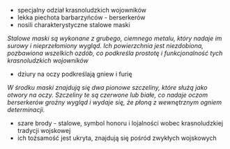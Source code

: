* specjalny odział krasnoludzkich wojowników
* lekka piechota barbarzyńców - berserkerów
* nosili charakterystyczne stalowe maski 

*Stalowe maski są wykonane z grubego, ciemnego metalu, który nadaje im surowy i nieprzełomiony wygląd. Ich powierzchnia jest niezdobiona, pozbawiona wszelkich ozdób, co podkreśla prostotę i funkcjonalność tych krasnoludzkich wojowników*

* dziury na oczy podkreślają gniew i furię

*W środku maski znajdują się dwa pionowe szczeliny, które służą jako otwory na oczy. Szczeliny te są czerwone lub białe, co nadaje oczom berserkerów groźny wygląd i wydaje się, że płoną z wewnętrznym ogniem determinacji.*

* szare brody - stalowe, symbol honoru i lojalności wobec krasnoludzkiej tradycji wojskowej
* ich tożsamość jest ukryta, znajdują się pośród zwykłych wojskowych